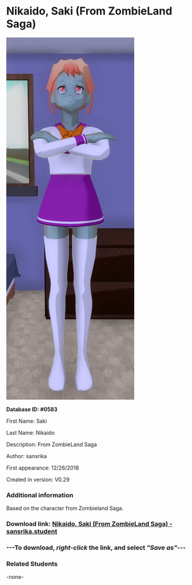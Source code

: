 # Nikaido, Saki (From ZombieLand Saga)

<img src="../../Files/Images/Nikaido, Saki (From ZombieLand Saga).png" title="Nikaido, Saki (From ZombieLand Saga) - sansrika">

**Database ID: #0583**

First Name: Saki

Last Name: Nikaido

Description: From ZombieLand Saga

Author: sansrika

First appearance: 12/26/2018

Created in version: V0.29

### Additional information

Based on the character from Zombieland Saga.

### Download link: <a href="https://raw.githubusercontent.com/Arbiter1223/Daigaku-Gurashi-Custom-Students/master/Files/Student%20Files/Nikaido%2C%20Saki%20(From%20ZombieLand%20Saga)%20-%20sansrika.student">Nikaido, Saki (From ZombieLand Saga) - sansrika.student</a>

### ---**To download, _right-click_ the link, and select _"Save as"_**---

### Related Students

-none-
